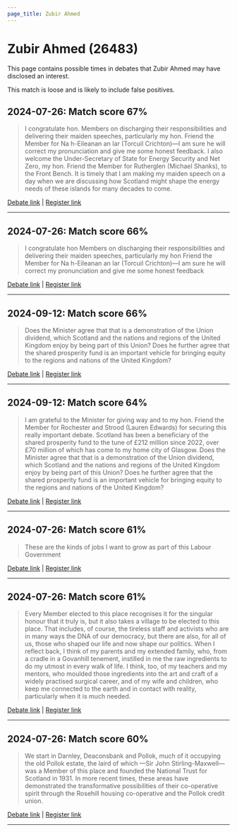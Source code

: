 ```yaml
---
page_title: Zubir Ahmed
---
```


# Zubir Ahmed  (26483)

This page contains possible times in debates that Zubir Ahmed may have disclosed an interest.

This match is loose and is likely to include false positives. 



## 2024-07-26: Match score 67%

>I congratulate hon. Members on discharging their responsibilities and delivering their maiden speeches, particularly my hon. Friend the Member for Na h-Eileanan an Iar (Torcuil Crichton)—I am sure he will correct my pronunciation and give me some honest feedback. I also welcome the Under-Secretary of State for Energy Security and Net Zero, my hon. Friend the Member for Rutherglen (Michael Shanks), to the Front Bench. It is timely that I am making my maiden speech on a day when we are discussing how Scotland might shape the energy needs of these islands for many decades to come.

[Debate link](https://www.theyworkforyou.com/debates/?id=2024-07-26d.972.1) | [Register link](https://www.theyworkforyou.com/mp/26483/register)


---



## 2024-07-26: Match score 66%

>I congratulate hon Members on discharging their responsibilities and delivering their maiden speeches, particularly my hon Friend the Member for Na h-Eileanan an Iar (Torcuil Crichton)—I am sure he will correct my pronunciation and give me some honest feedback

[Debate link](https://www.theyworkforyou.com/debates/?id=2024-07-26d.972.1) | [Register link](https://www.theyworkforyou.com/mp/26483/register)


---



## 2024-09-12: Match score 66%

>Does the Minister agree that that is a demonstration of the Union dividend, which Scotland and the nations and regions of the United Kingdom  enjoy by being part of this Union? Does he further agree that the shared prosperity fund is an important vehicle for bringing equity to the regions and nations of the United Kingdom?

[Debate link](https://www.theyworkforyou.com/debates/?id=2024-09-12b.1076.1) | [Register link](https://www.theyworkforyou.com/mp/26483/register)


---



## 2024-09-12: Match score 64%

>I am grateful to the Minister for giving way and to my hon. Friend the Member for Rochester and Strood (Lauren Edwards) for securing this really important debate. Scotland has been a beneficiary of the shared prosperity fund to the tune of £212 million since 2022, over £70 million of which has come to my home city of Glasgow. Does the Minister agree that that is a demonstration of the Union dividend, which Scotland and the nations and regions of the United Kingdom  enjoy by being part of this Union? Does he further agree that the shared prosperity fund is an important vehicle for bringing equity to the regions and nations of the United Kingdom?

[Debate link](https://www.theyworkforyou.com/debates/?id=2024-09-12b.1076.1) | [Register link](https://www.theyworkforyou.com/mp/26483/register)


---



## 2024-07-26: Match score 61%

>These are the kinds of jobs I want to grow as part of this Labour Government

[Debate link](https://www.theyworkforyou.com/debates/?id=2024-07-26d.972.1) | [Register link](https://www.theyworkforyou.com/mp/26483/register)


---



## 2024-07-26: Match score 61%

>Every Member elected to this place recognises it for the singular honour that it truly is, but it also takes a village to be elected to this place. That includes, of  course, the tireless staff and activists who are in many ways the DNA of our democracy, but there are also, for all of us, those who shaped our life and now shape our politics. When I reflect back, I think of my parents and my extended family, who, from a cradle in a Govanhill tenement, instilled in me the raw ingredients to do my utmost in every walk of life. I think, too, of my teachers and my mentors, who moulded those ingredients into the art and craft of a widely practised surgical career, and of my wife and children, who keep me connected to the earth and in contact with reality, particularly when it is much needed.

[Debate link](https://www.theyworkforyou.com/debates/?id=2024-07-26d.972.1) | [Register link](https://www.theyworkforyou.com/mp/26483/register)


---



## 2024-07-26: Match score 60%

>We start in Darnley, Deaconsbank and Pollok, much of it occupying the old Pollok estate, the laird of which —Sir John Stirling-Maxwell—was a Member of this place and founded the National Trust for Scotland in 1931. In more recent times, these areas have demonstrated the transformative possibilities of their co-operative spirit through the Rosehill housing co-operative and the Pollok credit union.

[Debate link](https://www.theyworkforyou.com/debates/?id=2024-07-26d.972.1) | [Register link](https://www.theyworkforyou.com/mp/26483/register)


---


